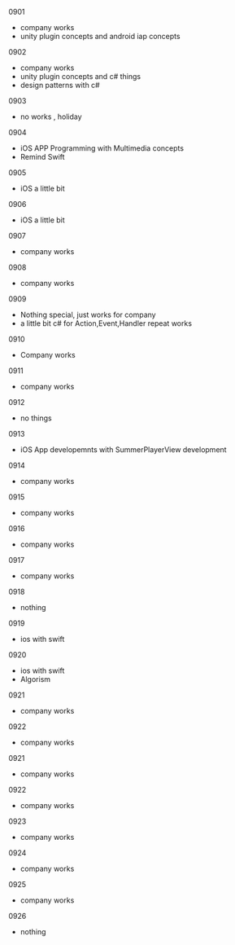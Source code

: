 0901
- company works
- unity plugin concepts and android iap concepts

0902
- company works
- unity plugin concepts and c# things 
- design patterns with c#

0903
- no works , holiday 

0904
- iOS APP Programming with Multimedia concepts
- Remind Swift

0905

- iOS a little bit

0906

- iOS a little bit

0907

- company works

0908

- company works


0909

- Nothing special, just works for company
- a little bit c# for Action,Event,Handler repeat works 

0910

- Company works

0911
- company works

0912
- no things 

0913
- iOS App developemnts with SummerPlayerView development 

0914
- company works

0915
- company works

0916
- company works

0917

- company works

0918
- nothing 

0919
- ios with swift

0920
- ios with swift
- Algorism 


0921
- company works

0922
- company works

0921
- company works

0922
- company works

0923
- company works

0924
- company works

0925
- company works

0926
- nothing 
